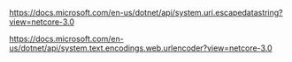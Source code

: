 https://docs.microsoft.com/en-us/dotnet/api/system.uri.escapedatastring?view=netcore-3.0

https://docs.microsoft.com/en-us/dotnet/api/system.text.encodings.web.urlencoder?view=netcore-3.0